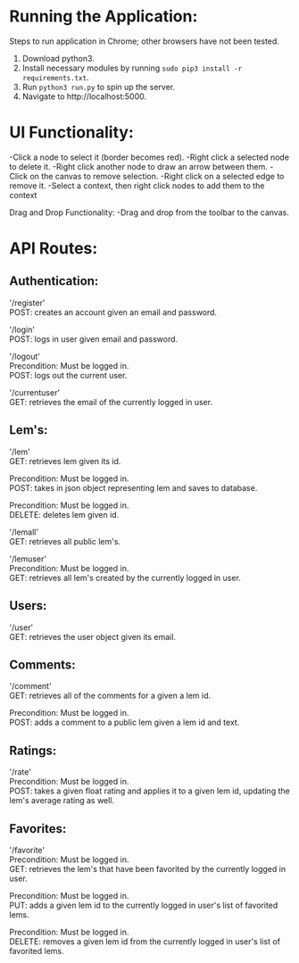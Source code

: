 Running the Application:
========================

Steps to run application in Chrome; other browsers have not been tested.
1. Download python3.
2. Install necessary modules by running `sudo pip3 install -r requirements.txt`.
2. Run `python3 run.py` to spin up the server.
3. Navigate to http://localhost:5000.

UI Functionality:
=================

-Click a node to select it (border becomes red).
-Right click a selected node to delete it.
-Right click another node to draw an arrow between them.
-Click on the canvas to remove selection.
-Right click on a selected edge to remove it.
-Select a context, then right click nodes to add them to the context

Drag and Drop Functionality:
-Drag and drop from the toolbar to the canvas.


API Routes:
===========

Authentication:
---------------
'/register'  
POST: creates an account given an email and password.  
  
'/login'  
POST: logs in user given email and password.  

'/logout'  
Precondition: Must be logged in.  
POST: logs out the current user.  
  
'/currentuser'  
GET: retrieves the email of the currently logged in user.  
  
Lem's:
------ 
'/lem'  
GET: retrieves lem given its id.  
  
Precondition: Must be logged in.  
POST: takes in json object representing lem and saves to database.  
  
Precondition: Must be logged in.  
DELETE: deletes lem given id.  
  
'/lemall'  
GET: retrieves all public lem's.  
  
'/lemuser'  
Precondition: Must be logged in.  
GET: retrieves all lem's created by the currently logged in user.  
  
Users:
------
'/user'  
GET: retrieves the user object given its email.  
  
Comments:
---------
'/comment'  
GET: retrieves all of the comments for a given a lem id.  
  
Precondition: Must be logged in.  
POST: adds a comment to a public lem given a lem id and text.  
  
Ratings:
--------
'/rate'  
Precondition: Must be logged in.  
POST: takes a given float rating and applies it to a given lem id, updating the lem's average rating as well.  
  
Favorites:
----------
'/favorite'  
Precondition: Must be logged in.  
GET: retrieves the lem's that have been favorited by the currently logged in user.  
  
Precondition: Must be logged in.  
PUT: adds a given lem id to the currently logged in user's list of favorited lems.  
  
Precondition: Must be logged in.  
DELETE: removes a given lem id from the currently logged in user's list of favorited lems.  